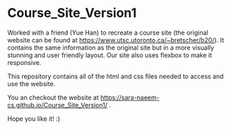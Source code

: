 # Course_Site_Version1
Worked with a friend (Yue Han) to recreate a course site (the original website can be found at https://www.utsc.utoronto.ca/~bretscher/b20/). 
It contains the same information as the original site but in a more visually stunning and user friendly layout. Our site also uses flexbox to make it responsive. 

This repository contains all of the html and css files needed to access and use the website. 

You an checkout the website at https://sara-naeem-cs.github.io/Course_Site_Version1/   . 

Hope you like it! :)
